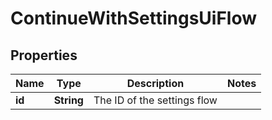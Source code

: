 

# ContinueWithSettingsUiFlow


## Properties

| Name | Type | Description | Notes |
|------------ | ------------- | ------------- | -------------|
|**id** | **String** | The ID of the settings flow |  |



